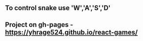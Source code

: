 ## To control snake use 'W','A','S','D'
## Project on gh-pages - https://yhrage524.github.io/react-games/
